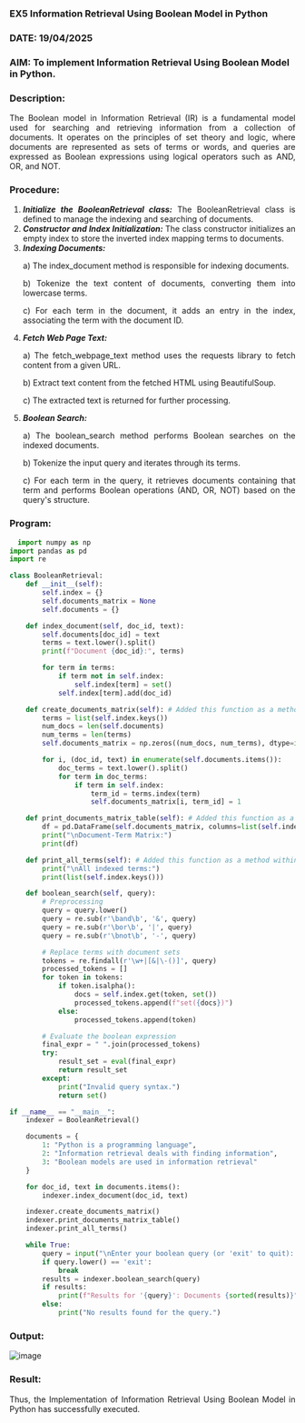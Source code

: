### EX5 Information Retrieval Using Boolean Model in Python
### DATE: 19/04/2025 
### AIM: To implement Information Retrieval Using Boolean Model in Python.
### Description:
<div align = "justify">
The Boolean model in Information Retrieval (IR) is a fundamental model used for searching and retrieving information from a collection of documents. It operates on the principles of set theory and logic, where documents are represented as sets of terms or words, and queries are expressed as Boolean expressions using logical operators such as AND, OR, and NOT.
  
### Procedure:
1. ***Initialize the BooleanRetrieval class:*** The BooleanRetrieval class is defined to manage the indexing and searching of documents.
2. ***Constructor and Index Initialization:*** The class constructor initializes an empty index to store the inverted index mapping terms to documents.
3. ***Indexing Documents:***
    <p> a) The index_document method is responsible for indexing documents.
    <p> b) Tokenize the text content of documents, converting them into lowercase terms.
    <p> c) For each term in the document, it adds an entry in the index, associating the term with the document ID. </p>
4. ***Fetch Web Page Text:***
    <p>a) The fetch_webpage_text method uses the requests library to fetch content from a given URL.
    <p>b) Extract text content from the fetched HTML using BeautifulSoup.
    <p>c) The extracted text is returned for further processing.
5. ***Boolean Search:***
    <p>a) The boolean_search method performs Boolean searches on the indexed documents.
    <p>b) Tokenize the input query and iterates through its terms.
    <p>c) For each term in the query, it retrieves documents containing that term and performs Boolean operations (AND, OR, NOT) based on the query's structure.

### Program:
```python
  import numpy as np
import pandas as pd
import re

class BooleanRetrieval:
    def __init__(self):
        self.index = {}
        self.documents_matrix = None
        self.documents = {}

    def index_document(self, doc_id, text):
        self.documents[doc_id] = text
        terms = text.lower().split()
        print(f"Document {doc_id}:", terms)

        for term in terms:
            if term not in self.index:
                self.index[term] = set()
            self.index[term].add(doc_id)

    def create_documents_matrix(self): # Added this function as a method within the class
        terms = list(self.index.keys())
        num_docs = len(self.documents)
        num_terms = len(terms)
        self.documents_matrix = np.zeros((num_docs, num_terms), dtype=int)

        for i, (doc_id, text) in enumerate(self.documents.items()):
            doc_terms = text.lower().split()
            for term in doc_terms:
                if term in self.index:
                    term_id = terms.index(term)
                    self.documents_matrix[i, term_id] = 1

    def print_documents_matrix_table(self): # Added this function as a method within the class
        df = pd.DataFrame(self.documents_matrix, columns=list(self.index.keys()), index=self.documents.keys())
        print("\nDocument-Term Matrix:")
        print(df)

    def print_all_terms(self): # Added this function as a method within the class
        print("\nAll indexed terms:")
        print(list(self.index.keys()))

    def boolean_search(self, query):
        # Preprocessing
        query = query.lower()
        query = re.sub(r'\band\b', '&', query)
        query = re.sub(r'\bor\b', '|', query)
        query = re.sub(r'\bnot\b', '-', query)

        # Replace terms with document sets
        tokens = re.findall(r'\w+|[&|\-()]', query)
        processed_tokens = []
        for token in tokens:
            if token.isalpha():
                docs = self.index.get(token, set())
                processed_tokens.append(f"set({docs})")
            else:
                processed_tokens.append(token)

        # Evaluate the boolean expression
        final_expr = " ".join(processed_tokens)
        try:
            result_set = eval(final_expr)
            return result_set
        except:
            print("Invalid query syntax.")
            return set()

if __name__ == "__main__":
    indexer = BooleanRetrieval()

    documents = {
        1: "Python is a programming language",
        2: "Information retrieval deals with finding information",
        3: "Boolean models are used in information retrieval"
    }

    for doc_id, text in documents.items():
        indexer.index_document(doc_id, text)

    indexer.create_documents_matrix()
    indexer.print_documents_matrix_table()
    indexer.print_all_terms()

    while True:
        query = input("\nEnter your boolean query (or 'exit' to quit): ")
        if query.lower() == 'exit':
            break
        results = indexer.boolean_search(query)
        if results:
            print(f"Results for '{query}': Documents {sorted(results)}")
        else:
            print("No results found for the query.")
```

### Output:

![image](https://github.com/user-attachments/assets/f28e8399-cedf-4729-8829-68585e37736c)

### Result:
Thus, the Implementation of Information Retrieval Using Boolean Model in Python has successfully executed.
